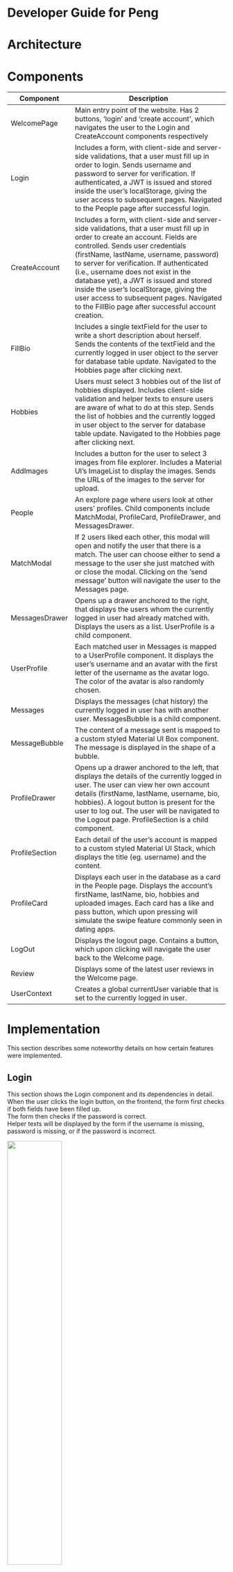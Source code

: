 # Developer Guide for Peng

# Architecture


# Components
| Component    | Description |
| -------- | ------- |
| WelcomePage  | Main entry point of the website. Has 2 buttons, ‘login’ and ‘create account’, which navigates the user to the Login and CreateAccount components respectively    |
| Login | Includes a form, with client-side and server-side validations, that a user must fill up in order to login. Sends username and password to server for verification. If authenticated, a JWT is issued and stored inside the user’s localStorage, giving the user access to subsequent pages. Navigated to the People page after successful login. |
| CreateAccount | Includes a form, with client-side and server-side validations, that a user must fill up in order to create an account. Fields are controlled. Sends user credentials (firstName, lastName, username, password) to server for verification. If authenticated (i.e., username does not exist in the database yet), a JWT is issued and stored inside the user’s localStorage, giving the user access to subsequent pages. Navigated to the FillBio page after successful account creation. |
| FillBio  | Includes a single textField for the user to write a short description about herself. Sends the contents of the textField and the currently logged in user object to the server for database table update. Navigated to the Hobbies page after clicking next. |
| Hobbies  | Users must select 3 hobbies out of the list of hobbies displayed. Includes client-side validation and helper texts to ensure users are aware of what to do at this step. Sends the list of hobbies and the currently logged in user object to the server for database table update. Navigated to the Hobbies page after clicking next. |
| AddImages | Includes a button for the user to select 3 images from file explorer. Includes a Material UI’s ImageList to display the images. Sends the URLs of the images to the server for upload. |
| People | An explore page where users look at other users’ profiles. Child components include MatchModal, ProfileCard, ProfileDrawer, and MessagesDrawer. |
| MatchModal  | If 2 users liked each other, this modal will open and notify the user that there is a match. The user can choose either to send a message to the user she just matched with or close the modal. Clicking on the ‘send message’ button will navigate the user to the Messages page. |
| MessagesDrawer  | Opens up a drawer anchored to the right, that displays the users whom the currently logged in user had already matched with. Displays the users as a list. UserProfile is a child component. |
| UserProfile | Each matched user in Messages is mapped to a UserProfile component. It displays the user’s username and an avatar with the first letter of the username as the avatar logo. The color of the avatar is also randomly chosen. |
| Messages | Displays the messages (chat history) the currently logged in user has with another user. MessagesBubble is a child component. |
| MessageBubble  | The content of a message sent is mapped to a custom styled Material UI Box component. The message is displayed in the shape of a bubble. |
| ProfileDrawer  | Opens up a drawer anchored to the left, that displays the details of the currently logged in user. The user can view her own account details (firstName, lastName, username, bio, hobbies). A logout button is present for the user to log out. The user will be navigated to the Logout page. ProfileSection is a child component. |
| ProfileSection | Each detail of the user’s account is mapped to a custom styled Material UI Stack, which displays the title (eg. username) and the content. |
| ProfileCard | Displays each user in the database as a card in the People page. Displays the account’s firstName, lastName, bio, hobbies and uploaded images. Each card has a like and pass button, which upon pressing will simulate the swipe feature commonly seen in dating apps. |
| LogOut  | Displays the logout page. Contains a button, which upon clicking will navigate the user back to the Welcome page. |
| Review | Displays some of the latest user reviews in the Welcome page. |
| UserContext  | Creates a global currentUser variable that is set to the currently logged in user. |

# Implementation
This section describes some noteworthy details on how certain features were implemented.

## Login
This section shows the Login component and its dependencies in detail.  
When the user clicks the login button, on the frontend, the form first checks if both fields have been filled up.  
The form then checks if the password is correct.  
Helper texts will be displayed by the form if the username is missing, password is missing, or if the password
is incorrect.  

<img src='./peng_login_class.png' width='50%'/>  

The following shows an activity diagram, which describes the flow of events when a user logs in.  

<img src='./peng_login_activity.png' width='50%'/>  

## Adding/Uploading Image
This section shows the AddImage component and its dependencies in detail.  
When the user uploads images from its local file explorer, a URL is created for each image to display them.  
After the user clicks on the next button, the URLs of the 3 selected images are sent to Cloudinary for storage.  
Subsequent use of these images will fetch it from Cloudinary.  

<img src='./peng_addimage_class.png' width='50%'/>

The following shows an activity diagram, which describes the flow of events when a user uploads an image.  

<img src='./peng_addimage_activity.png' width='50%'/>

## Match

The following shows an activity diagram, which describes the flow of events when a user has a match.  

<img src='./peng_match_activity.png' width='50%'/>

## Message
This section shows the Messages component and its dependencies in detail.  

<img src='./peng_message_class.png' width='50%'/>  

The following shows an activity diagram, which describes the flow of events when a user sends a message.  

<img src='./peng_message_activtity.png' width='50%'/>  

## Other
Peng was started as a passion project to learn more about ReactJS, Express.JS and mainly Sqlite3. I wanted to learn more about working with an actual database (my previous projects used json files as a database :/) and learning how to interact with it. I ended up leanring so much more through Peng, from creating protected routes using JWT (JSON Web Tokens) for authentication, creating RESTful APIs to interact with Cloudinary for images, and creating server endpoints for debugging.  

Peng definitely has a lot of room for improvement (**cough cough) such as UI/UX aspects and I may have missed out some bugs during development, so please don't take it too seriously and start roasting Peng. However, it was a fun journey and I hope you will enjoy it :) 